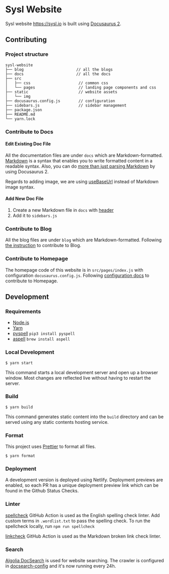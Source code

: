 # Sysl Website

Sysl website https://sysl.io is built using [Docusaurus 2](https://v2.docusaurus.io/).

## Contributing

### Project structure

```
sysl-website
├── blog                       // all the blogs
├── docs                       // all the docs
├── src
│   ├── css                     // common css
│   └── pages                   // landing page components and css
├── static                      // website assets
│   └── img
├── docusaurus.config.js        // configuration
├── sidebars.js                 // sidebar management
├── package.json
├── README.md
└── yarn.lock
```

### Contribute to Docs

#### Edit Existing Doc File

All the documentation files are under `docs` which are Markdown-formatted. [Markdown](https://daringfireball.net/projects/markdown/syntax) is a syntax that enables you to write formatted content in a readable syntax. Also, you can do [more than just parsing Markdown](https://v2.docusaurus.io/docs/markdown-features) by using Docusaurus 2.

Regards to adding image, we are using [useBaseUrl](https://v2.docusaurus.io/docs/docusaurus-core/#usebaseurl) instead of Markdown image syntax.

#### Add New Doc File

1. Create a new Markdown file in `docs` with [header](https://v2.docusaurus.io/docs/markdown-features#markdown-headers)
2. Add it to `sidebars.js`

### Contribute to Blog

All the blog files are under `blog` which are Markdown-formatted. Following [the instruction](https://v2.docusaurus.io/docs/blog) to contribute to Blog.

### Contribute to Homepage

The homepage code of this website is in `src/pages/index.js` with configuration `docusaurus.config.js`. Following [configuration docs](https://v2.docusaurus.io/docs/configuration) to contribute to Homepage.

## Development

### Requirements

- [Node.js](https://nodejs.org/en/download/)
- [Yarn](https://classic.yarnpkg.com/en/docs/install#mac-stable)
- [pyspell](https://facelessuser.github.io/pyspelling/) `pip3 install pyspell`
- [aspell](http://aspell.net/) `brew install aspell`

### Local Development

```
$ yarn start
```

This command starts a local development server and open up a browser window. Most changes are reflected live without having to restart the server.

### Build

```
$ yarn build
```

This command generates static content into the `build` directory and can be served using any static contents hosting service.

### Format

This project uses [Prettier](https://prettier.io/) to format all files.

```
$ yarn format
```

### Deployment

A development version is deployed using Netlify. Deployment previews are enabled, so each PR has a unique deployment preview link which can be found in the Github Status Checks.

### Linter

[spellcheck](https://github.com/marketplace/actions/github-spellcheck-action) GitHub Action is used as the English spelling check linter. Add custom terms in `.wordlist.txt` to pass the spelling check. To run the spellcheck locally, run `npm run spellcheck`

[linkcheck](https://github.com/marketplace/actions/markdown-link-check) GitHub Action is used as the Markdown broken link check linter.

### Search

[Algolia DocSearch](https://docsearch.algolia.com/) is used for website searching. The crawler is configured in [docsearch-config](https://github.com/algolia/docsearch-configs/blob/master/configs/sysl.json) and it's now running every 24h.

